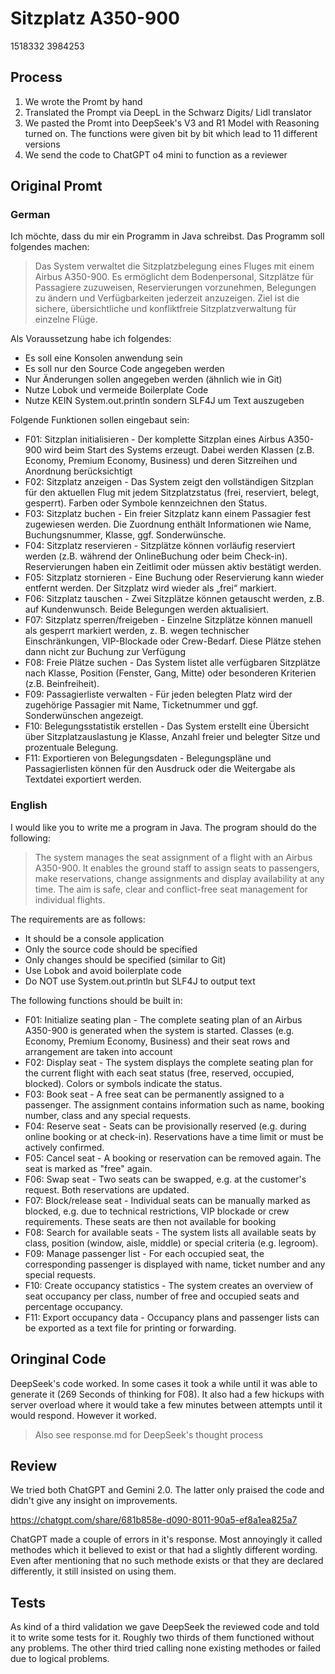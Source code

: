 # Sitzplatz A350-900

1518332
3984253

## Process
1. We wrote the Promt by hand
2. Translated the Prompt via DeepL in the Schwarz Digits/ Lidl translator
3. We pasted the Promt into DeepSeek's V3 and R1 Model with Reasoning turned on. The functions were given bit by bit which lead to 11 different versions
4. We send the code to ChatGPT o4 mini to function as a reviewer


## Original Promt

### German
Ich möchte, dass du mir ein Programm in Java schreibst.
Das Programm soll folgendes machen:

> Das System verwaltet die Sitzplatzbelegung eines Fluges mit einem Airbus A350-900. Es ermöglicht dem Bodenpersonal, Sitzplätze für Passagiere zuzuweisen, Reservierungen vorzunehmen, Belegungen zu ändern und Verfügbarkeiten jederzeit anzuzeigen. Ziel ist die sichere, übersichtliche und konfliktfreie Sitzplatzverwaltung für einzelne Flüge.


Als Voraussetzung habe ich folgendes:

- Es soll eine Konsolen anwendung sein
- Es soll nur den Source Code angegeben werden
- Nur Änderungen sollen angegeben werden (ähnlich wie in Git)
- Nutze Lobok und vermeide Boilerplate Code
- Nutze KEIN System.out.println sondern SLF4J um Text auszugeben


Folgende Funktionen sollen eingebaut sein:

- F01: Sitzplan initialisieren                          -   Der komplette Sitzplan eines Airbus A350-900 wird beim Start des Systems erzeugt. Dabei werden Klassen (z.B. Economy, Premium Economy, Business) und deren Sitzreihen und Anordnung berücksichtigt
- F02: Sitzplatz anzeigen                               -   Das System zeigt den vollständigen Sitzplan für den aktuellen Flug mit jedem Sitzplatzstatus (frei, reserviert, belegt, gesperrt). Farben oder Symbole kennzeichnen den Status.
- F03: Sitzplatz buchen                                     -   Ein freier Sitzplatz kann einem Passagier fest zugewiesen werden. Die Zuordnung enthält Informationen wie Name, Buchungsnummer, Klasse, ggf. Sonderwünsche.
- F04: Sitzplatz reservieren                            -  Sitzplätze können vorläufig reserviert werden (z.B. während der OnlineBuchung oder beim Check-in). Reservierungen haben ein Zeitlimit oder müssen aktiv bestätigt werden.
- F05: Sitzplatz stornieren                             -     Eine Buchung oder Reservierung kann wieder entfernt werden. Der Sitzplatz wird wieder als „frei“ markiert.
- F06: Sitzplatz tauschen                               -   Zwei Sitzplätze können getauscht werden, z.B. auf Kundenwunsch. Beide Belegungen werden aktualisiert.
- F07: Sitzplatz sperren/freigeben              -   Einzelne Sitzplätze können manuell als gesperrt markiert werden, z. B. wegen technischer Einschränkungen, VIP-Blockade oder Crew-Bedarf. Diese Plätze stehen dann nicht zur Buchung zur Verfügung
- F08: Freie Plätze suchen                              -   Das System listet alle verfügbaren Sitzplätze nach Klasse, Position (Fenster, Gang, Mitte) oder besonderen Kriterien (z.B. Beinfreiheit).
- F09: Passagierliste verwalten                     -    Für jeden belegten Platz wird der zugehörige Passagier mit Name, Ticketnummer und ggf. Sonderwünschen angezeigt.
- F10: Belegungsstatistik erstellen             -   Das System erstellt eine Übersicht über Sitzplatzauslastung je Klasse, Anzahl freier und belegter Sitze und prozentuale Belegung.
- F11: Exportieren von Belegungsdaten   -   Belegungspläne und Passagierlisten können für den Ausdruck oder die Weitergabe als Textdatei exportiert werden.

### English
I would like you to write me a program in Java.
The program should do the following:

> The system manages the seat assignment of a flight with an Airbus A350-900. It enables the ground staff to assign seats to passengers, make reservations, change assignments and display availability at any time. The aim is safe, clear and conflict-free seat management for individual flights.


The requirements are as follows:

- It should be a console application
- Only the source code should be specified
- Only changes should be specified (similar to Git)
- Use Lobok and avoid boilerplate code
- Do NOT use System.out.println but SLF4J to output text


The following functions should be built in:

- F01: Initialize seating plan - The complete seating plan of an Airbus A350-900 is generated when the system is started. Classes (e.g. Economy, Premium Economy, Business) and their seat rows and arrangement are taken into account
- F02: Display seat - The system displays the complete seating plan for the current flight with each seat status (free, reserved, occupied, blocked). Colors or symbols indicate the status.
- F03: Book seat - A free seat can be permanently assigned to a passenger. The assignment contains information such as name, booking number, class and any special requests.
- F04: Reserve seat - Seats can be provisionally reserved (e.g. during online booking or at check-in). Reservations have a time limit or must be actively confirmed.
- F05: Cancel seat - A booking or reservation can be removed again. The seat is marked as "free" again.
- F06: Swap seat - Two seats can be swapped, e.g. at the customer's request. Both reservations are updated.
- F07: Block/release seat - Individual seats can be manually marked as blocked, e.g. due to technical restrictions, VIP blockade or crew requirements. These seats are then not available for booking
- F08: Search for available seats - The system lists all available seats by class, position (window, aisle, middle) or special criteria (e.g. legroom).
- F09: Manage passenger list - For each occupied seat, the corresponding passenger is displayed with name, ticket number and any special requests.
- F10: Create occupancy statistics - The system creates an overview of seat occupancy per class, number of free and occupied seats and percentage occupancy.
- F11: Export occupancy data - Occupancy plans and passenger lists can be exported as a text file for printing or forwarding.


## Oringinal Code
DeepSeek's code worked.
In some cases it took a while until it was able to generate it (269 Seconds of thinking for F08). It also had a few hickups with server overload where it would take a few minutes between attempts until it would respond.
However it worked.

> Also see response.md for DeepSeek's thought process


## Review
We tried both ChatGPT and Gemini 2.0. The latter only praised the code and didn't give any insight on improvements.

https://chatgpt.com/share/681b858e-d090-8011-90a5-ef8a1ea825a7

ChatGPT made a couple of errors in it's response. Most annoyingly it called methodes which it believed to exist or that had a slightly different wording. Even after mentioning that no such methode exists or that they are declared differently, it still insisted on using them.


## Tests
As kind of a third validation we gave DeepSeek the reviewed code and told it to write some tests for it. Roughly two thirds of them functioned without any problems. The other third tried calling none existing methodes or failed due to logical problems.


